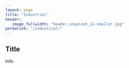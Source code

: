 ```yaml
---
layout: page
title: "Industrial"
header:
   image_fullwidth: "header_unsplash_12-smaller.jpg"
permalink: "/industrial/"
---
```


## Title
Info
